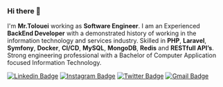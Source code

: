 ### Hi there 👋
I'm **Mr.Tolouei** working as **Software Engineer**. I am an Experienced **BackEnd Developer** with a demonstrated history of working in the information technology and services industry. Skilled in **PHP**, **Laravel**, **Symfony**, **Docker**, **CI/CD**, **MySQL**, **MongoDB**, **Redis** and **RESTfull API’s**. Strong engineering professional with a Bachelor of Computer Application focused Information Technology.   

[![Linkedin Badge](https://img.shields.io/badge/-mrtolouei-blue?style=flat-square&logo=Linkedin&logoColor=white&link=https://www.linkedin.com/in/mrtolouei/)](https://www.linkedin.com/in/mrtolouei/)
[![Instagram Badge](https://img.shields.io/badge/-mrtolouei-purple?style=flat-square&logo=instagram&logoColor=white&link=https://instagram.com/mrtolouei/)](https://instagram.com/mrtolouei)
[![Twitter Badge](https://img.shields.io/badge/-mrtolouei-blue?style=flat-square&logo=twitter&logoColor=white&link=https://twitter.com/mrtolouei/)](https://twitter.com/mrtolouei)
[![Gmail Badge](https://img.shields.io/badge/-mrtolouei.com@gmail.com-c14438?style=flat-square&logo=Gmail&logoColor=white&link=mailto:mrtolouei.com@gmail.com)](mailto:mrtolouei.com@gmail.com)
